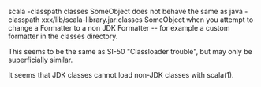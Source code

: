 scala -classpath classes SomeObject
does not behave the same as
java -classpath xxx/lib/scala-library.jar:classes SomeObject
when you attempt to change a Formatter to a non JDK Formatter -- for example a custom formatter in the classes directory.

This seems to be the same as SI-50 "Classloader trouble", but may only be superficially similar.

It seems that JDK classes cannot load non-JDK classes with scala(1).


